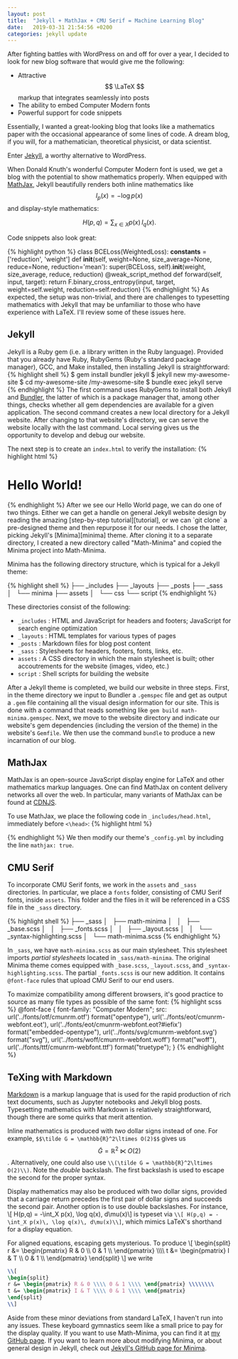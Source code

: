 ```yaml
---
layout: post
title:  "Jekyll + MathJax + CMU Serif = Machine Learning Blog"
date:   2019-03-31 21:54:56 +0200
categories: jekyll update
---
```

After fighting battles with WordPress on and off for over a year, I decided to look for new blog software that would give me the following:

* Attractive $$ \LaTeX $$ markup that integrates seamlessly into posts
* The ability to embed Computer Modern fonts
* Powerful support for code snippets

Essentially, I wanted a great-looking blog that looks like a mathematics paper with the occasional appearance of some lines of code. A dream blog, if you will, for a mathematician, theoretical physicist, or data scientist.

Enter [Jekyll][jekyll-gh], a worthy alternative to WordPress.

When Donald Knuth's wonderful Computer Modern font is used, we get a blog with the potential to show mathematics properly. When equipped with [MathJax][mathjax], Jekyll beautifully renders both inline mathematics like $$ I_p(x) = -\log p(x)$$ and display-style mathematics:

$$ H(p,q) = \sum_{x\in X} p(x)\, I_q(x). $$   

Code snippets also look great:

{% highlight python %}
class BCELoss(WeightedLoss):
  __constants__ = ['reduction', 'weight']
  def __init__(self, weight=None, size_average=None, reduce=None, reduction='mean'):
    super(BCELoss, self).__init__(weight, size_average, reduce, reduction)
  @weak_script_method
  def forward(self, input, target):
    return F.binary_cross_entropy(input, target, weight=self.weight, reduction=self.reduction)
{% endhighlight %}
As expected, the setup was non-trivial, and there are challenges to typesetting mathematics with Jekyll that may be unfamiliar to those who have experience with LaTeX. I'll review some of these issues here.

## Jekyll

Jekyll is a Ruby gem (i.e. a library written in the Ruby language). Provided that you already have Ruby, RubyGems (Ruby's standard package manager), GCC, and Make installed, then installing Jekyll is straightforward:
{% highlight shell %}
$ gem install bundler jekyll
$ jekyll new my-awesome-site
$ cd my-awesome-site
/my-awesome-site $ bundle exec jekyll serve
{% endhighlight %}
The first command uses RubyGems to install both Jekyll and [Bundler](https://bundler.io/), the latter of which is a package manager that, among other things, checks whether all gem dependencies are available for a given application. The second command creates a new local directory for a Jekyll website. After changing to that website's directory, we can serve the website locally with the last command. Local serving gives us the opportunity to develop and debug our website.

The next step is to create an `index.html` to verify the installation:
{% highlight html %}
<!doctype html>
<html>
  <head>
    <meta charset="utf-8">
    <title>Home</title>
  </head>
  <body>
    <h1>Hello World!</h1>
  </body>
</html>
{% endhighlight %}
After we see our Hello World page, we can do one of two things. Either we can get a handle on general Jekyll website design by reading the amazing [step-by-step tutorial][tutorial], or we can `git clone` a pre-designed theme and then repurpose it for our needs. I chose the latter, picking Jekyll's [Minima][minima] theme. After cloning it to a separate directory, I created a new directory called "Math-Minima" and copied the Minima project into Math-Minima.

Minima has the following directory structure, which is typical for a Jekyll theme:

{% highlight shell %}
├── _includes
├── _layouts
├── _posts
├── _sass
│   └── minima
├── assets
│   └── css
└── script
{% endhighlight %}

These directories consist of the following:
* `_includes` : HTML and JavaScript for headers and footers; JavaScript for search engine optimization
* `_layouts` : HTML templates for various types of pages
* `_posts` : Markdown files for blog post content
* `_sass` : Stylesheets for headers, footers, fonts, links, etc.
* `assets` : A CSS directory in which the main stylesheet is built; other accoutrements for the website (images, video, etc.)
* `script` : Shell scripts for building the website

After a Jekyll theme is completed, we build our website in three steps. First, in the theme directory we input to Bundler a `.gemspec` file and get as output a `.gem` file containing all the visual design information for our site. This is done with a command that reads something like `gem build math-minima.gemspec`. Next, we move to the website directory and indicate our website's gem dependencies (including the version of the theme) in the website's `Gemfile`. We then use the command `bundle` to produce a new incarnation of our blog.

## MathJax

MathJax is an open-source JavaScript display engine for LaTeX and other mathematics markup languages. One can find MathJax on content delivery networks all over the web. In particular, many variants of MathJax can be found at [CDNJS](https://cdnjs.com/).

To use MathJax, we place the following code in `_includes/head.html`, immediately before `<\head>`:
{% highlight html %}
<script type="text/javascript" async
  src="https://cdnjs.cloudflare.com/ajax/libs/mathjax/2.7.5/MathJax.js?config=TeX-MML-AM_CHTML" async>
</script> 
{% endhighlight %}
We then modify our theme's `_config.yml` by including the line `mathjax: true`.


## CMU Serif

To incorporate CMU Serif fonts, we work in the `assets` and `_sass` directories. In particular, we place a `fonts` folder, consisting of CMU Serif fonts, inside `assets`. This folder and the files in it will be referenced in a CSS file in the `_sass` directory.

{% highlight shell %}
├── _sass
│   ├── math-minima
│   │   ├── _base.scss
│   │   ├── _fonts.scss
│   │   ├── _layout.scss
│   │   └── _syntax-highlighting.scss
│   └── math-minima.scss
{% endhighlight %}

In `_sass`, we have `math-minima.scss` as our main stylesheet. This stylesheet imports *partial stylesheets* located in `_sass/math-minima`. The original Minima theme comes equipped with `_base.scss`, `_layout.scss`, and `_syntax-highlighting.scss`. The partial `_fonts.scss` is our new addition. It contains `@font-face` rules that upload CMU Serif to our end users.

To maximize compatibility among different browsers, it's good practice to source as many file types as possible of the same font:
{% highlight scss %}
@font-face {
    font-family: "Computer Modern";
    src: 
        url('../fonts/otf/cmunrm.otf') format("opentype"),
        url('../fonts/eot/cmunrm-webfont.eot'),
        url('../fonts/eot/cmunrm-webfont.eot?#iefix') format("embedded-opentype"),
        url('../fonts/svg/cmunrm-webfont.svg') format("svg"),
        url('../fonts/woff/cmunrm-webfont.woff') format("woff"),
        url('../fonts/ttf/cmunrm-webfont.ttf') format("truetype");
}
{% endhighlight %}


## TeXing with Markdown

[Markdown][markdown] is a markup language that is used for the rapid production of rich text documents, such as Jupyter notebooks and Jekyll blog posts. Typesetting mathematics with Markdown is relatively straightforward, though there are some quirks that merit attention.

Inline mathematics is produced with *two* dollar signs instead of one. For example, `$$\tilde G = \mathbb{R}^2\ltimes O(2)$$` gives us $$\tilde G = \mathbb{R}^2\ltimes O(2)$$. Alternatively, one could also use `\\(\tilde G = \mathbb{R}^2\ltimes O(2)\\)`. Note the *double* backslash. The first backslash is used to escape the second for the proper syntax.

Display mathematics may also be produced with two dollar signs, provided that a carriage return precedes the first pair of dollar signs and succeeds the second pair. Another option is to use double backslashes. For instance, \\[ H(p,q) = -\int_X p(x)\, \log q(x)\, d\mu(x)\\] is typeset via `\\[ H(p,q) = -\int_X p(x)\, \log q(x)\, d\mu(x)\\]`, which mimics LaTeX's shorthand for a display equation.

For aligned equations, escaping gets mysterious. To produce
\\[
\begin{split}
r &= \begin{pmatrix} R & 0 \\\\ 0 & 1 \\\\ \end{pmatrix} \\\\\\\\
t &= \begin{pmatrix} I & T \\\\ 0 & 1 \\\\ \end{pmatrix}
\end{split}
\\]
we write
```latex
\\[
\begin{split}
r &= \begin{pmatrix} R & 0 \\\\ 0 & 1 \\\\ \end{pmatrix} \\\\\\\\
t &= \begin{pmatrix} I & T \\\\ 0 & 1 \\\\ \end{pmatrix}
\end{split}
\\]
```
Aside from these minor deviations from standard LaTeX, I haven't run into any issues. These keyboard gymnastics seem like a small price to pay for the display quality. If you want to use Math-Minima, you can find it at [my GitHub page](https://github.com/admshumar/math-minima). If you want to learn more about modifying Minima, or about general design in Jekyll, check out [Jekyll's GitHub page for Minima](https://github.com/jekyll/minima).

[minima]: https://github.com/jekyll/minima
[tutorial]: https://jekyllrb.com/docs/step-by-step/02-liquid/
[mathjax]: https://www.mathjax.org/
[jekyll-gh]:   https://github.com/jekyll/jekyll
[markdown]: https://en.wikipedia.org/wiki/Markdown